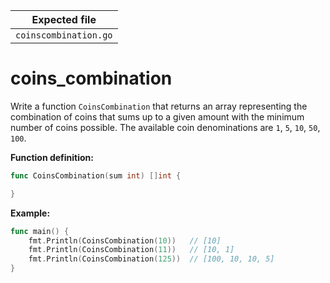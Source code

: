 | Expected file         |
| --------------------- |
| `coinscombination.go` |

# coins_combination

Write a function `CoinsCombination` that returns an array representing the combination of coins that sums up to a given amount with the minimum number of coins possible. The available coin denominations are `1`, `5`, `10`, `50`, `100`.

**Function definition:**

```go
func CoinsCombination(sum int) []int {

}
```

**Example:**

```go
func main() {
    fmt.Println(CoinsCombination(10))   // [10]
    fmt.Println(CoinsCombination(11))   // [10, 1]
    fmt.Println(CoinsCombination(125))  // [100, 10, 10, 5]
}
```
